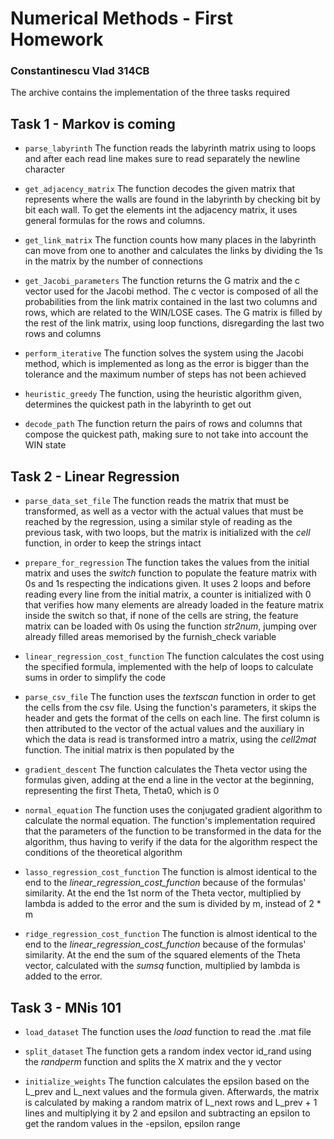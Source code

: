 # Numerical Methods - First Homework

### Constantinescu Vlad 314CB 

The archive contains the implementation of the three tasks required

## Task 1 - Markov is coming

- `parse_labyrinth` The function reads the labyrinth matrix using to loops and after
each read line makes sure to read separately the newline character


- `get_adjacency_matrix` The function decodes the given matrix that represents
where the walls are found in the labyrinth by checking bit by bit each wall. To get the elements
int the adjacency matrix, it uses general formulas for the rows and columns.


- `get_link_matrix` The function counts how many places in the labyrinth can move
from one to another and calculates the links by dividing the 1s in the matrix by
the number of connections


- `get_Jacobi_parameters` The function returns the G matrix and the c vector used for the
Jacobi method. The c vector is composed of all the probabilities from the link matrix contained
in the last two columns and rows, which are related to the WIN/LOSE cases. The G matrix is filled
by the rest of the link matrix, using loop functions, disregarding the last two rows and columns


- `perform_iterative` The function solves the system using the Jacobi method, which is implemented
as long as the error is bigger than the tolerance and the maximum number of steps has not been achieved

 
- `heuristic_greedy` The function, using the heuristic algorithm given, determines the quickest path
in the labyrinth to get out


- `decode_path` The function return the pairs of rows and columns that compose the quickest path, making
sure to not take into account the WIN state


## Task 2 - Linear Regression

  - `parse_data_set_file` The function reads the matrix that must be transformed, as well
  as a vector with the actual values that must be reached by the regression, using a similar
  style of reading as the previous task, with two loops, but the matrix is initialized with the
  *cell* function, in order to keep the strings intact


- `prepare_for_regression` The function takes the values from the initial matrix and uses
  the *switch* function to populate the feature matrix with 0s and 1s respecting the indications
  given. It uses 2 loops and before reading every line from the initial matrix, a counter is
  initialized with 0 that verifies how many elements are already loaded in the feature matrix
  inside the switch so that, if none of the cells are string, the feature matrix can be loaded
  with 0s using the function *str2num*, jumping over already filled areas memorised by the furnish_check
  variable


- `linear_regression_cost_function` The function calculates the cost using the specified formula,
  implemented with the help of loops to calculate sums in order to simplify the code



- `parse_csv_file` The function uses the *textscan* function in order to get the cells from the csv file.
  Using the function's parameters, it skips the header and gets the format of the cells on each line. The
  first column is then attributed to the vector of the actual values and the auxiliary in which the data is
  read is transformed intro a matrix, using the *cell2mat* function. The initial matrix is then populated by the


- `gradient_descent` The function calculates the Theta vector using the formulas given, adding at the end
  a line in the vector at the beginning, representing the first Theta, Theta0, which is 0


- `normal_equation` The function uses the conjugated gradient algorithm to calculate the normal equation.
  The function's implementation required that the parameters of the function to be transformed in the data
  for the algorithm, thus having to verify if the data for the algorithm respect the conditions of the
  theoretical algorithm


- `lasso_regression_cost_function` The function is almost identical to the end to the *linear_regression_cost_function*
because of the formulas' similarity. At the end the 1st norm of the Theta vector, multiplied by lambda is added
to the error and the sum is divided by m, instead of 2 * m


- `ridge_regression_cost_function` The function is almost identical to the end to the *linear_regression_cost_function* 
because of the formulas' similarity. At the end the sum of the squared elements of the Theta vector, calculated with
the *sumsq* function, multiplied by lambda is added to the error.


## Task 3 - MNis 101

- `load_dataset` The function uses the *load* function to read the .mat file


- `split_dataset` The function gets a random index vector id_rand using the *randperm* function and splits the X matrix
and the y vector


- `initialize_weights` The function calculates the epsilon based on the L_prev and L_next values and the formula
given. Afterwards, the matrix is calculated by making a random matrix of L_next rows and L_prev + 1 lines and
multiplying it by 2 and epsilon and subtracting  an epsilon to get the random values in the -epsilon, epsilon range
